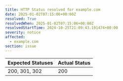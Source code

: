 ```yaml
---
title: HTTP Status resolved for example.com
date: 2025-01-02T07:15:06+00:00Z
resolved: True
resolvedWhen: 2025-01-02T07:15:06+00:00Z
resolvedStartTime: 2024-10-25T21:09:43.191474+00:00
severity: notice
affected:
  - example.com
section: issue
---
```


| Expected Statuses | Actual Status  |
|-------------------|----------------|
| 200, 301, 302 | 200 |
